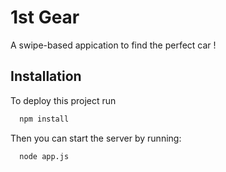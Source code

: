 
# 1st Gear

A swipe-based appication to find the perfect car !




## Installation

To deploy this project run

```bash
  npm install
```

Then you can start the server by running:
```bash
  node app.js
```